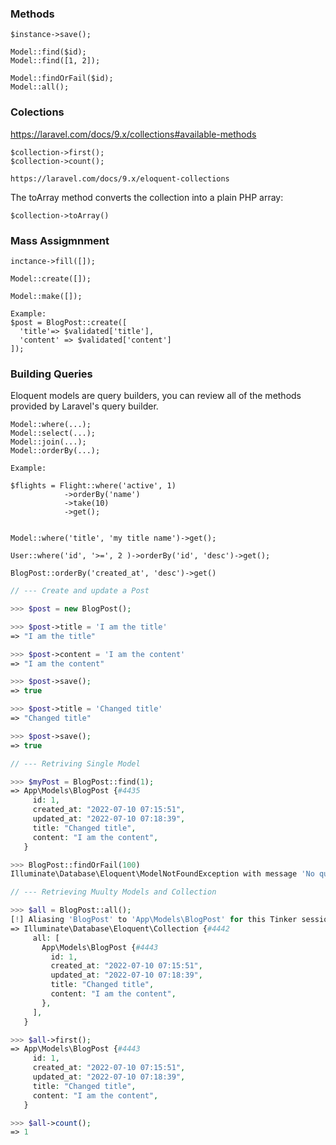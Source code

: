 ### Methods

    $instance->save();

    Model::find($id);
    Model::find([1, 2]);

    Model::findOrFail($id);
    Model::all();   

    


### Colections 

https://laravel.com/docs/9.x/collections#available-methods

    $collection->first();
    $collection->count();

    https://laravel.com/docs/9.x/eloquent-collections

The toArray method converts the collection into a plain PHP array:

    $collection->toArray()
    

### Mass Assigmnment

    inctance->fill([]);

    Model::create([]);

    Model::make([]);

    Example:
    $post = BlogPost::create([
      'title'=> $validated['title'], 
      'content' => $validated['content']
    ]);


### Building Queries
Eloquent models are query builders, you can review all of the methods 
provided by Laravel's query builder. 

    Model::where(...);
    Model::select(...);
    Model::join(...);
    Model::orderBy(...);

    Example:

    $flights = Flight::where('active', 1)
                ->orderBy('name')
                ->take(10)
                ->get();


    Model::where('title', 'my title name')->get();

    User::where('id', '>=', 2 )->orderBy('id', 'desc')->get();

    BlogPost::orderBy('created_at', 'desc')->get()






    


```php (thinker)
// --- Create and update a Post

>>> $post = new BlogPost();

>>> $post->title = 'I am the title'
=> "I am the title"

>>> $post->content = 'I am the content'
=> "I am the content"

>>> $post->save();
=> true

>>> $post->title = 'Changed title'
=> "Changed title"

>>> $post->save();
=> true
```


```php (thinker)
// --- Retriving Single Model

>>> $myPost = BlogPost::find(1);
=> App\Models\BlogPost {#4435
     id: 1,
     created_at: "2022-07-10 07:15:51",
     updated_at: "2022-07-10 07:18:39",
     title: "Changed title",
     content: "I am the content",
   }

>>> BlogPost::findOrFail(100)
Illuminate\Database\Eloquent\ModelNotFoundException with message 'No query results for model [App\Models\BlogPost] 100'
```


```php (thinker)
// --- Retrieving Muulty Models and Collection

>>> $all = BlogPost::all();
[!] Aliasing 'BlogPost' to 'App\Models\BlogPost' for this Tinker session.
=> Illuminate\Database\Eloquent\Collection {#4442
     all: [
       App\Models\BlogPost {#4443
         id: 1,
         created_at: "2022-07-10 07:15:51",
         updated_at: "2022-07-10 07:18:39",
         title: "Changed title",
         content: "I am the content",
       },
     ],
   }

>>> $all->first();
=> App\Models\BlogPost {#4443
     id: 1,
     created_at: "2022-07-10 07:15:51",
     updated_at: "2022-07-10 07:18:39",
     title: "Changed title",
     content: "I am the content",
   }

>>> $all->count();
=> 1
```

